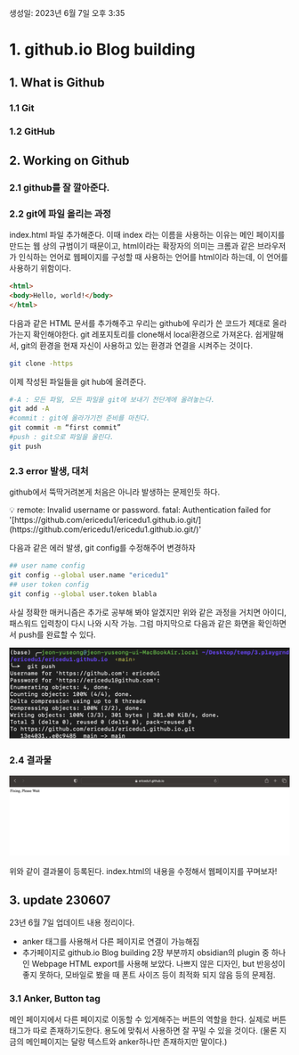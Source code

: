 
생성일: 2023년 6월 7일 오후 3:35

# 1. github.io Blog building


## 1. What is Github

### 1.1 Git

### 1.2 GitHub

## 2. Working on Github

### 2.1 github를 잘 깔아준다.

### 2.2 git에 파일 올리는 과정

index.html 파일 추가해준다. 이때 index 라는 이름을 사용하는 이유는 메인 페이지를 만드는 웹 상의 규범이기 때문이고, html이라는 확장자의 의미는 크롬과 같은 브라우저가 인식하는 언어로 웹페이지를 구성할 때 사용하는 언어를 html이라 하는데, 이 언어를 사용하기 위함이다.

```html
<html>
<body>Hello, world!</body>
</html>
```

다음과 같은 HTML 문서를 추가해주고 우리는 github에 우리가 쓴 코드가 제대로 올라가는지 확인해야한다. git 레포지토리를 clone해서 local환경으로 가져온다. 쉽게말해서, git의 환경을 현재 자신이 사용하고 있는 환경과 연결을 시켜주는 것이다.

```bash
git clone -https
```

이제 작성된 파일들을 git hub에 올려준다.

```bash
#-A : 모든 파일, 모든 파일을 git에 보내기 전단계에 올려놓는다.
git add -A
#commit : git에 올라가기전 준비를 마친다.
git commit -m “first commit”
#push : git으로 파일을 올린다.
git push
```

### 2.3 error 발생, 대처

github에서 뚝딱거려본게 처음은 아니라 발생하는 문제인듯 하다.

<aside>
💡 remote: Invalid username or password.
fatal: Authentication failed for '[https://github.com/ericedu1/ericedu1.github.io.git/](https://github.com/ericedu1/ericedu1.github.io.git/)'

</aside>

다음과 같은 에러 발생, git config를 수정해주어 변경하자

```bash
## user name config
git config --global user.name "ericedu1"
## user token config
git config --global user.token blabla
```

사실 정확한 매커니즘은 추가로 공부해 봐야 알겠지만 위와 같은 과정을 거치면 아이디, 패스워드 입력창이 다시 나와 시작 가능. 그럼 마지막으로 다음과 같은 화면을 확인하면서 push를 완료할 수 있다.

![LearnGitHub1](./LearnGitHub/LearnGitHub1.png)

### 2.4 결과물

![LearnGitHub2](./LearnGitHub/LearnGitHub2.png)

위와 같이 결과물이 등록된다. index.html의 내용을 수정해서 웹페이지를 꾸며보자!

## 3. update 230607

23년 6월 7일 업데이트 내용 정리이다.

- anker 태그를 사용해서 다른 페이지로 연결이 가능해짐
- 추가페이지로 github.io Blog building 2장 부분까지 obsidian의 plugin 중 하나인 Webpage HTML export를 사용해 보았다. 나쁘지 않은 디자인, but 반응성이 좋지 못하다, 모바일로 봤을 때 폰트 사이즈 등이 최적화 되지 않음 등의 문제점.

### 3.1 Anker, Button tag
메인 페이지에서 다른 페이지로 이동할 수 있게해주는 버튼의 역할을 한다. 실제로 버튼 태그가 따로 존재하기도한다. 용도에 맞춰서 사용하면 잘 꾸밀 수 있을 것이다. (물론 지금의 메인페이지는 달랑 텍스트와 anker하나만 존재하지만 말이다.) 